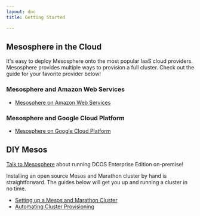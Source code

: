 ```yaml
---
layout: doc
title: Getting Started

---
```


## Mesosphere in the Cloud

It's easy to deploy Mesosphere onto the most popular IaaS cloud providers. Mesosphere provides multiple ways to provision a full cluster. Check out the guide for your favorite provider below!

### Mesosphere and Amazon Web Services

+ [Mesosphere on Amazon Web Services](/getting-started/cloud/amazon)

### Mesosphere and Google Cloud Platform

+ [Mesosphere on Google Cloud Platform](/getting-started/cloud/google)


## DIY Mesos

[Talk to Mesosphere](https://mesosphere.com/product/) about running DCOS Enterprise Edition on-premise!

Installing an open source Mesos and Marathon cluster by hand is straightforward. The guides below will get you up and running a cluster in no time.

+ [Setting up a Mesos and Marathon Cluster](install)
+ [Automating Cluster Provisioning](automation)
